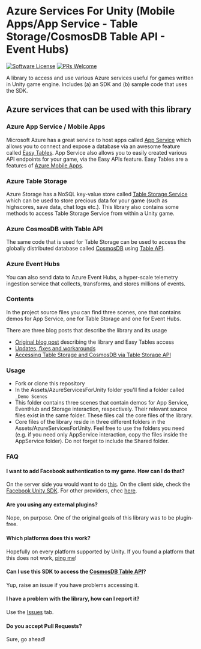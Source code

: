 # Azure Services For Unity (Mobile Apps/App Service - Table Storage/CosmosDB Table API - Event Hubs)

[![Software License](https://img.shields.io/badge/license-MIT-brightgreen.svg?style=flat-square)](LICENSE.md)
[![PRs Welcome](https://img.shields.io/badge/PRs-welcome-brightgreen.svg?style=flat-square)](http://makeapullrequest.com)

A library to access and use various Azure services useful for games written in Unity game engine. Includes (a) an SDK and (b) sample code that uses the SDK.

## Azure services that can be used with this library

### Azure App Service / Mobile Apps
Microsoft Azure has a great service to host apps called [App Service](https://azure.microsoft.com/en-us/services/app-service/) which allows you to connect and expose a database via an awesome feature called [Easy Tables](https://azure.microsoft.com/en-us/blog/azure-app-service-updates-november-2015/). App Service also allows you to easily created various API endpoints for your game, via the Easy APIs feature. Easy Tables are a features of [Azure Mobile Apps](https://azure.microsoft.com/en-us/services/app-service/mobile/).

### Azure Table Storage

Azure Storage has a NoSQL key-value store called [Table Storage Service](https://azure.microsoft.com/en-us/services/storage/tables/) which can be used to store precious data for your game (such as highscores, save data, chat logs etc.). This library also contains some methods to access Table Storage Service from within a Unity game. 

### Azure CosmosDB with Table API

The same code that is used for Table Storage can be used to access the globally distributed database called [CosmosDB](https://docs.microsoft.com/en-us/azure/cosmos-db/introduction) using [Table API](https://docs.microsoft.com/en-us/azure/cosmos-db/create-table-dotnet#update-your-connection-string).

### Azure Event Hubs

You can also send data to Azure Event Hubs, a hyper-scale telemetry ingestion service that collects, transforms, and stores millions of events.

### Contents

In the project source files you can find three scenes, one that contains demos for App Service, one for Table Storage and one for Event Hubs. 

There are three blog posts that describe the library and its usage
- [Original blog post](https://dgkanatsios.com/2016/04/14/use-azure-services-from-unity/) describing the library and Easy Tables access
- [Updates, fixes and workarounds](https://dgkanatsios.com/2016/09/01/an-update-to-azure-services-for-unity-library/)
- [Accessing Table Storage and CosmosDB via Table Storage API](https://dgkanatsios.com/2017/02/21/accessing-azure-table-service-from-a-unity-game/)

### Usage

- Fork or clone this repository
- In the Assets/AzureServicesForUnity folder you'll find a folder called `_Demo Scenes`
- This folder contains three scenes that contain demos for App Service, EventHub and Storage interaction, respectively. Their relevant source files exist in the same folder. These files call the core files of the library.
- Core files of the library reside in three different folders in the Assets/AzureServicesForUnity. Feel free to use the folders you need (e.g. if you need only AppService interaction, copy the files inside the AppService folder). Do not forget to include the Shared folder.

### FAQ

#### I want to add Facebook authentication to my game. How can I do that?
On the server side you would want to do [this](https://docs.microsoft.com/en-us/azure/app-service-mobile/app-service-mobile-how-to-configure-facebook-authentication). On the client side, check the [Facebook Unity SDK](https://developers.facebook.com/docs/unity/). For other providers, chec [here](https://docs.microsoft.com/en-us/azure/app-service/app-service-authentication-overview).

#### Are you using any external plugins?
Nope, on purpose. One of the original goals of this library was to be plugin-free.

#### Which platforms does this work?
Hopefully on every platform supported by Unity. If you found a platform that this does not work, [ping me](https://github.com/dgkanatsios/AzureServicesForUnity/issues)!

#### Can I use this SDK to access the [CosmosDB Table API](https://docs.microsoft.com/en-us/azure/cosmos-db/table-introduction)?
Yup, raise an issue if you have problems accessing it.

#### I have a problem with the library, how can I report it?
Use the [Issues](https://github.com/dgkanatsios/AzureServicesForUnity/issues) tab.

#### Do you accept Pull Requests?
Sure, go ahead!
